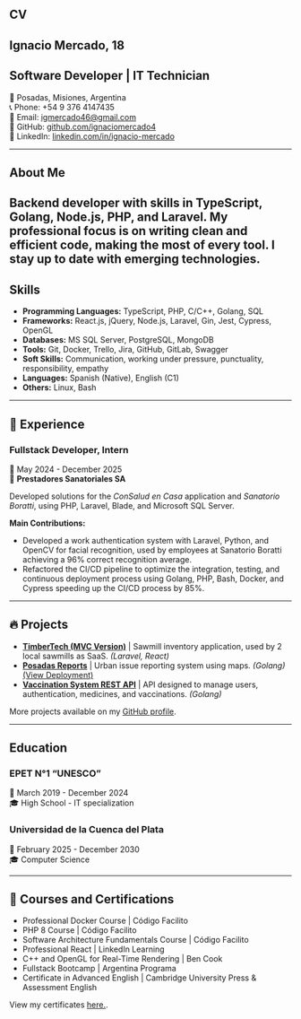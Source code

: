 ## CV
## Ignacio Mercado, 18
## Software Developer | IT Technician

📍 Posadas, Misiones, Argentina  
📞 Phone: +54 9 376 4147435  
📧 Email: [igmercado46@gmail.com](mailto:igmercado46@gmail.com)  
🐙 GitHub: [github.com/ignaciomercado4](http://www.github.com/ignaciomercado4)  
🔗 LinkedIn: [linkedin.com/in/ignacio-mercado](http://www.linkedin.com/in/ignacio-mercado)  

---

## About Me

Backend developer with skills in TypeScript, Golang, Node.js, PHP, and Laravel. My professional focus is on writing clean and efficient code, making the most of every tool. I stay up to date with emerging technologies.
---

## Skills

- **Programming Languages:** TypeScript, PHP, C/C++, Golang, SQL  
- **Frameworks:** React.js, jQuery, Node.js, Laravel, Gin, Jest, Cypress, OpenGL 
- **Databases:** MS SQL Server, PostgreSQL, MongoDB  
- **Tools:** Git, Docker, Trello, Jira, GitHub, GitLab, Swagger  
- **Soft Skills:** Communication, working under pressure, punctuality, responsibility, empathy  
- **Languages:** Spanish (Native), English (C1)  
- **Others:** Linux, Bash  

---

## 💼 Experience

### Fullstack Developer, Intern  
📅 May 2024 - December 2025  
🏢 **Prestadores Sanatoriales SA**  

Developed solutions for the *ConSalud en Casa* application and *Sanatorio Boratti*, using PHP, Laravel, Blade, and Microsoft SQL Server. 

**Main Contributions:**  
- Developed a work authentication system with Laravel, Python, and OpenCV for facial recognition, used by employees at Sanatorio Boratti achieving a 96% correct recognition average. 
- Refactored the CI/CD pipeline to optimize the integration, testing, and continuous deployment process using Golang, PHP, Bash, Docker, and Cypress speeding up the CI/CD process by 85%.  

---

## 🔥 Projects

- **[TimberTech (MVC Version)](https://github.com/ignaciomercado4/timbertech)** | Sawmill inventory application, used by 2 local sawmills as SaaS. *(Laravel, React)*  
- **[Posadas Reports](https://github.com/ignaciomercado4/posadas-reports)** | Urban issue reporting system using maps. *(Golang)* [(View Deployment)](https://posadas-reports-production.up.railway.app/)  
- **[Vaccination System REST API](https://github.com/ignaciomercado4/vaccine-api)** | API designed to manage users, authentication, medicines, and vaccinations. *(Golang)*  

More projects available on my [GitHub profile](http://www.github.com/ignaciomercado4).  

---

## Education

### EPET N°1 “UNESCO”  
📅 March 2019 - December 2024  
🎓 High School - IT specialization

### Universidad de la Cuenca del Plata  
📅 February 2025 - December 2030  
🎓 Computer Science

---

## 📜 Courses and Certifications

- Professional Docker Course | Código Facilito  
- PHP 8 Course | Código Facilito  
- Software Architecture Fundamentals Course | Código Facilito  
- Professional React | LinkedIn Learning  
- C++ and OpenGL for Real-Time Rendering | Ben Cook  
- Fullstack Bootcamp | Argentina Programa  
- Certificate in Advanced English | Cambridge University Press & Assessment English  

View my certificates [here.](https://drive.google.com/file/d/1qVWwjbs3wgJkTAsh15Qaap02NR3gF0ay/view?usp=drive_link).

